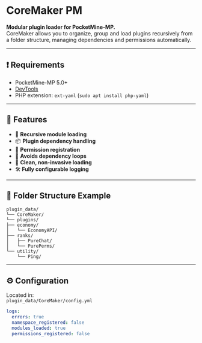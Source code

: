 # CoreMaker PM

**Modular plugin loader for PocketMine-MP.**  
CoreMaker allows you to organize, group and load plugins recursively from a folder structure, managing dependencies and permissions automatically.

---

## ❗ Requirements

- PocketMine-MP 5.0+
- [DevTools](https://poggit.pmmp.io/p/DevTools/)
- PHP extension: `ext-yaml` (`sudo apt install php-yaml`)

---

## 🚀 Features

- 🔄 **Recursive module loading**
- 📦 **Plugin dependency handling**
- 📛 **Permission registration**
- 🧠 **Avoids dependency loops**
- 🧹 **Clean, non-invasive loading**
- 🛠️ **Fully configurable logging**

---

## 📁 Folder Structure Example
    plugin_data/
    └── CoreMaker/
    └── plugins/
    ├── economy/
    │   └── EconomyAPI/
    ├── ranks/
    │   ├── PureChat/
    │   └── PurePerms/
    └── utility/
        └── Ping/

---

## ⚙️ Configuration

Located in:  
`plugin_data/CoreMaker/config.yml`

```yaml
logs:
  errors: true
  namespace_registered: false
  modules_loaded: true
  permissions_registered: false

